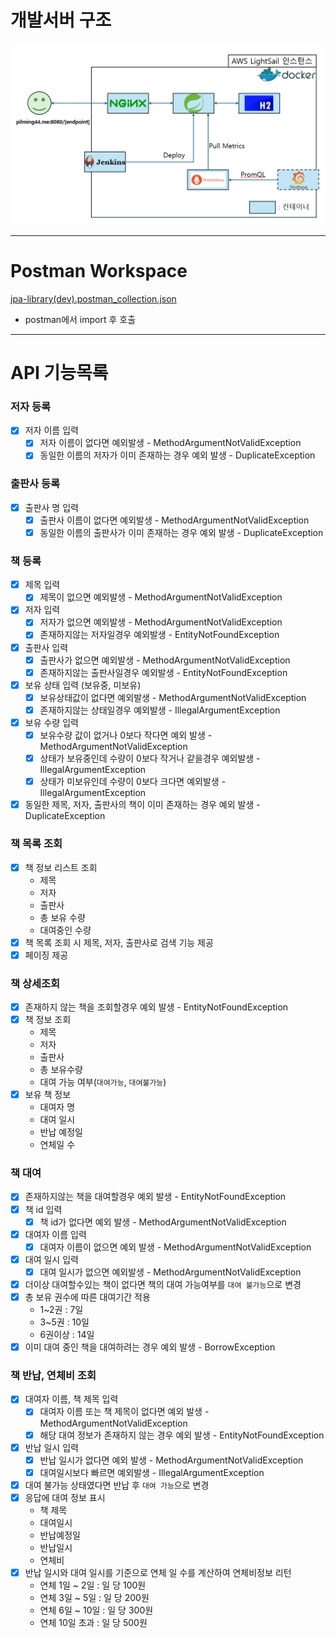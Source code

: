 # 개발서버 구조
![server_architecture.png](server_architecture.png)

- - -
# Postman Workspace
[jpa-library(dev).postman_collection.json](jpa-library%28dev%29.postman_collection.json)
- postman에서 import 후 호출

- - -
# API 기능목록
### 저자 등록
- [x] 저자 이름 입력
  - [x] 저자 이름이 없다면 예외발생 - MethodArgumentNotValidException
  - [x] 동일한 이름의 저자가 이미 존재하는 경우 예외 발생 - DuplicateException
### 출판사 등록
- [x] 출판사 명 입력
  - [x] 출판사 이름이 없다면 예외발생 - MethodArgumentNotValidException
  - [x] 동일한 이름의 출판사가 이미 존재하는 경우 예외 발생 - DuplicateException
### 책 등록
- [x] 제목 입력
  - [x] 제목이 없으면 예외발생 - MethodArgumentNotValidException
- [x] 저자 입력
  - [x] 저자가 없으면 예외발생 - MethodArgumentNotValidException
  - [x] 존재하지않는 저자일경우 예외발생 - EntityNotFoundException
- [x] 출판사 입력
  - [x] 출판사가 없으면 예외발생 - MethodArgumentNotValidException
  - [x] 존재하지않는 출판사일경우 예외발생 - EntityNotFoundException
- [x] 보유 상태 입력 (보유중, 미보유)
  - [x] 보유상태값이 없다면 예외발생 - MethodArgumentNotValidException
  - [x] 존재하지않는 상태일경우 예외발생 - IllegalArgumentException
- [x] 보유 수량 입력
  - [x] 보유수량 값이 없거나 0보다 작다면 예외 발생 - MethodArgumentNotValidException
  - [x] 상태가 보유중인데 수량이 0보다 작거나 같을경우 예외발생 - IllegalArgumentException
  - [x] 상태가 미보유인데 수량이 0보다 크다면 예외발생 - IllegalArgumentException
- [x] 동일한 제목, 저자, 출판사의 책이 이미 존재하는 경우 예외 발생 - DuplicateException
### 책 목록 조회
- [x] 책 정보 리스트 조회
  - 제목
  - 저자
  - 출판사
  - 총 보유 수량
  - 대여중인 수량
- [x] 책 목록 조회 시 제목, 저자, 출판사로 검색 기능 제공
- [x] 페이징 제공
### 책 상세조회
- [x] 존재하지 않는 책을 조회할경우 예외 발생 - EntityNotFoundException
- [x] 책 정보 조회
  - 제목
  - 저자
  - 출판사
  - 총 보유수량
  - 대여 가능 여부(`대여가능`, `대여불가능`)
- [x] 보유 책 정보
  - 대여자 명
  - 대여 일시
  - 반납 예정일
  - 연체일 수
### 책 대여
- [x] 존재하지않는 책을 대여할경우 예외 발생 - EntityNotFoundException
- [x] 책 id 입력
  - [x] 책 id가 없다면 예외 발생 - MethodArgumentNotValidException
- [x] 대여자 이름 입력
  - [x] 대여자 이름이 없으면 예외 발생 - MethodArgumentNotValidException
- [x] 대여 일시 입력
  - [x] 대여 일시가 없으면 예외발생 - MethodArgumentNotValidException
- [x] 더이상 대여할수있는 책이 없다면 책의 대여 가능여부를 `대여 불가능`으로 변경
- [x] 총 보유 권수에 따른 대여기간 적용
  - 1~2권 : 7일
  - 3~5권 : 10일
  - 6권이상 : 14일
- [x] 이미 대여 중인 책을 대여하려는 경우 예외 발생 - BorrowException

### 책 반납, 연체비 조회
- [x] 대여자 이름, 책 제목 입력
  - [x] 대여자 이름 또는 책 제목이 없다면 예외 발생 - MethodArgumentNotValidException
  - [x] 해당 대여 정보가 존재하지 않는 경우 예외 발생 - EntityNotFoundException
- [x] 반납 일시 입력
  - [x] 반납 일시가 없다면 예외 발생 - MethodArgumentNotValidException
  - [x] 대여일시보다 빠르면 예외발생 - IllegalArgumentException
- [x] 대여 불가능 상태였다면 반납 후 `대여 가능`으로 변경
- [x] 응답에 대여 정보 표시
  - 책 제목
  - 대여일시
  - 반납예정일
  - 반납일시
  - 연체비
- [x] 반납 일시와 대여 일시를 기준으로 연체 일 수를 계산하여 연체비정보 리턴
  - 연체 1일 ~ 2일 : 일 당 100원
  - 연체 3일 ~ 5일 : 일 당 200원
  - 연체 6일 ~ 10일 : 일 당 300원
  - 연체 10일 초과 : 일 당 500원